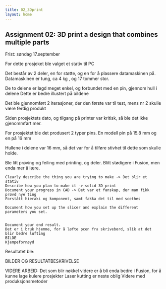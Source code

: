 ```yaml
---
title: 02_3Dprint
layout: home
---
```


## Assignment 02: 3D print a design that combines multiple parts

Frist: søndag 17.september

For dette prosjeket ble valget et stativ til PC

Det består av 2 deler, en for støtte, og en for å plassere datamaskinen på.
Datamaskinen er tung, ca 4 kg , og 17 tommer stor.

De to delene er lagd meget enkel, og forbundet med en pin, gjennom hull i delene
Dette er bedre illustert på bildene

Det ble gjennomført 2 iterasjoner, der den første var til test, mens nr 2 skulle være ferdig produkt

Siden prosjektets dato, og tilgang på printer var kritisk, så ble det ikke gjenommført mer.

For prosjektet ble det produsert 2 typer pins. En modell pin på 15.8 mm og en på 16 mm

Hullene i delene var 16 mm, så det var for å tilføre stivhet til dette som skulle holde.

Ble litt prøving og feiling med printing, og deler.
Blitt stødigere i Fusion, men enda mer å lære.



    Clearly describe the thing you are trying to make -> Det blir et stativ
    Describe how you plan to make it -> solid 3D print
    Document your progress in CAD -> Det var et fanskap, der man fikk prøvd nye ting
    Forstått hieraki og komponent, samt fakka det til med scethes

    Document how you set up the slicer and explain the different parameters you set.


    Document your end result.
    Det er i bruk hjemme, for å løfte pcen fra skrivebord, slik at det blir bedre lufting
    BILDE
    Kjempefornøyd





Resultatet ble: 

BILDER OG RESULTATBESKRIVELSE


VIDERE ARBEID:
Det som blir nøkkel videre er å bli enda bedre i Fusion, for å kunne lage kulere prosjekter
Laser kutting er neste oblig
Videre med produksjonsmetoder



